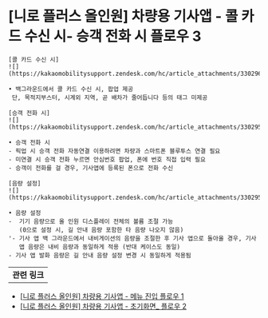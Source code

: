 # [니로 플러스 올인원] 차량용 기사앱 - 콜 카드 수신 시-  승객 전화 시 플로우 3

```
[콜 카드 수신 시]  
![](https://kakaomobilitysupport.zendesk.com/hc/article_attachments/33029626332313)
```

```
• 백그라운드에서 콜 카드 수신 시, 팝업 제공  
 단, 목적지부스터, 시계외 지역, 곧 배차가 줄어듭니다 등의 태그 미제공
```

```
[승객 전화 시]  
![](https://kakaomobilitysupport.zendesk.com/hc/article_attachments/33029598354585)
```

```
• 승객 전화 시  
- 픽업 시 승객 전화 자동연결 이용하려면 차량과 스마트폰 블루투스 연결 필요  
- 미연결 시 승객 전화 누르면 안심번호 팝업, 폰에 번호 직접 입력 필요  
- 승객이 전화를 걸 경우, 기사앱에 등록된 폰으로 전화 수신
```

```
[음량 설정]  
![](https://kakaomobilitysupport.zendesk.com/hc/article_attachments/33029598368025)
```

```
• 음량 설정  
-  기기 음량으로 올 인원 디스플레이 전체의 볼륨 조절 가능   
   (0으로 설정 시, 길 안내 음량 포함한 타 음량 나오지 않음)  
'- 기사 앱 백 그라운드에서 내비게이션의 음량을 조절한 후 기사 앱으로 돌아올 경우, 기사   
   앱 음량은 내비 음량과 동일하게 적용 (반대 케이스도 동일)  
- 기사 앱 발화 음량은 길 안내 음량 설정 변경 시 동일하게 적용됨
```

|  |
| --- |
| **관련 링크** |

+ [[니로 플러스 올인원] 차량용 기사앱 - 메뉴 진입 플로우 1](https://kakaomobilitysupport.zendesk.com/hc/ko/articles/29237453622169--%EB%8B%88%EB%A1%9C-%EC%98%AC%EC%9D%B8%EC%9B%90-%EB%94%94%EC%8A%A4%ED%94%8C%EB%A0%88%EC%9D%B4-%ED%83%9D%EC%8B%9C-%EC%B0%A8%EB%9F%89%EC%9A%A9-%EA%B8%B0%EC%82%AC%EC%95%B1-%EB%A9%94%EB%89%B4-%EC%A7%84%EC%9E%85-%ED%94%8C%EB%A1%9C%EC%9A%B0-1)
+ [[니로 플러스 올인원] 차량용 기사앱 - 초기화면\_ 플로우 2](https://kakaomobilitysupport.zendesk.com/hc/ko/articles/29200776796441--%EB%8B%88%EB%A1%9C-%EC%98%AC%EC%9D%B8%EC%9B%90-%EB%94%94%EC%8A%A4%ED%94%8C%EB%A0%88%EC%9D%B4-%ED%83%9D%EC%8B%9C-%EC%B0%A8%EB%9F%89%EC%9A%A9-%EA%B8%B0%EC%82%AC%EC%95%B1-%EC%B4%88%EA%B8%B0%ED%99%94%EB%A9%B4-%ED%94%8C%EB%A1%9C%EC%9A%B0-2)